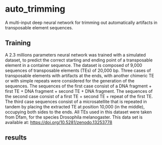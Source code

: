 # auto_trimming
A multi-input deep neural network for trimming out automatically artifacts in transposable element sequences.

## Training
A 2.3 millions parameters neural network was trained with a simulated dataset, to predict the correct starting and ending point of a transposable element in a container sequence. The dataset  is composed of 9,000 sequences of transposable elements (TEs) of 20,000 bp. Three cases of transposable elements with artifacts at the ends, with another chimeric TE or with simple repeats were considered for the generation of the sequences. The sequences of the first case consist of a DNA fragment + first TE + DNA fragment + second TE + DNA fragment. The sequences of the second case consist of a first TE + second TE + repeat of the first TE. The third case sequences consist of a microsatellite that is repeated in tandem by placing the extracted TE at position 10,000 (in the middle), occupying both sides to the ends. All TEs used in this dataset were taken from Dfam, for the species Drosophila melanogaster. This data set is available at: https://doi.org/10.5281/zenodo.13253778

## results

